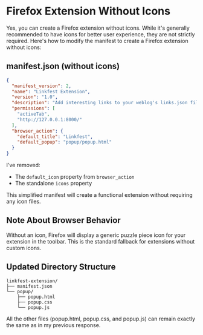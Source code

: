 # Firefox Extension Without Icons

Yes, you can create a Firefox extension without icons. While it's generally recommended to have icons for better user experience, they are not strictly required. Here's how to modify the manifest to create a Firefox extension without icons:

## manifest.json (without icons)
```json
{
  "manifest_version": 2,
  "name": "Linkfest Extension",
  "version": "1.0",
  "description": "Add interesting links to your weblog's links.json file",
  "permissions": [
    "activeTab",
    "http://127.0.0.1:8000/"
  ],
  "browser_action": {
    "default_title": "Linkfest",
    "default_popup": "popup/popup.html"
  }
}
```

I've removed:
- The `default_icon` property from `browser_action`
- The standalone `icons` property

This simplified manifest will create a functional extension without requiring any icon files.

## Note About Browser Behavior
Without an icon, Firefox will display a generic puzzle piece icon for your extension in the toolbar. This is the standard fallback for extensions without custom icons.

## Updated Directory Structure
```
linkfest-extension/
├── manifest.json
└── popup/
    ├── popup.html
    ├── popup.css
    └── popup.js
```

All the other files (popup.html, popup.css, and popup.js) can remain exactly the same as in my previous response.
